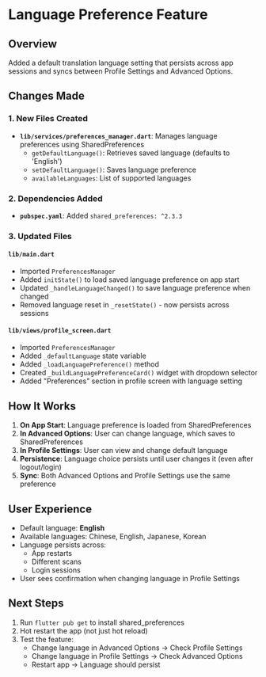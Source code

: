 # Language Preference Feature

## Overview

Added a default translation language setting that persists across app sessions and syncs between Profile Settings and Advanced Options.

## Changes Made

### 1. New Files Created

- **`lib/services/preferences_manager.dart`**: Manages language preferences using SharedPreferences
  - `getDefaultLanguage()`: Retrieves saved language (defaults to 'English')
  - `setDefaultLanguage()`: Saves language preference
  - `availableLanguages`: List of supported languages

### 2. Dependencies Added

- **`pubspec.yaml`**: Added `shared_preferences: ^2.3.3`

### 3. Updated Files

#### `lib/main.dart`

- Imported `PreferencesManager`
- Added `initState()` to load saved language preference on app start
- Updated `_handleLanguageChanged()` to save language preference when changed
- Removed language reset in `_resetState()` - now persists across sessions

#### `lib/views/profile_screen.dart`

- Imported `PreferencesManager`
- Added `_defaultLanguage` state variable
- Added `_loadLanguagePreference()` method
- Created `_buildLanguagePreferenceCard()` widget with dropdown selector
- Added "Preferences" section in profile screen with language setting

## How It Works

1. **On App Start**: Language preference is loaded from SharedPreferences
2. **In Advanced Options**: User can change language, which saves to SharedPreferences
3. **In Profile Settings**: User can view and change default language
4. **Persistence**: Language choice persists until user changes it (even after logout/login)
5. **Sync**: Both Advanced Options and Profile Settings use the same preference

## User Experience

- Default language: **English**
- Available languages: Chinese, English, Japanese, Korean
- Language persists across:
  - App restarts
  - Different scans
  - Login sessions
- User sees confirmation when changing language in Profile Settings

## Next Steps

1. Run `flutter pub get` to install shared_preferences
2. Hot restart the app (not just hot reload)
3. Test the feature:
   - Change language in Advanced Options → Check Profile Settings
   - Change language in Profile Settings → Check Advanced Options
   - Restart app → Language should persist

